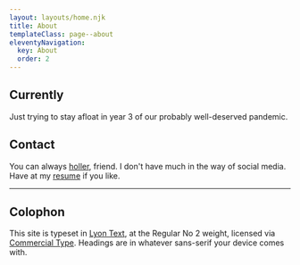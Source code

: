 ```yaml
---
layout: layouts/home.njk
title: About
templateClass: page--about
eleventyNavigation:
  key: About
  order: 2
---
```


<div class="text">

## Currently
Just trying to stay afloat in year 3 of our probably well-deserved pandemic.

## Contact
You can always [holler](mailto:holler@mmmart.in), friend. I don't have much in the way of social media. Have at my [resume](/files/resume_martin-de-lima.pdf) if you like.

---

## Colophon
This site is typeset in [Lyon Text](https://commercialtype.com/catalog/lyon_text), at the Regular No 2 weight, licensed via [Commercial Type](https://commercialtype.com/). Headings are in whatever sans-serif your device comes with.

</div>
